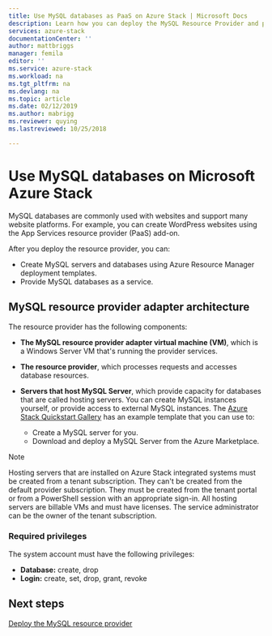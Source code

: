 ```yaml
---
title: Use MySQL databases as PaaS on Azure Stack | Microsoft Docs 
description: Learn how you can deploy the MySQL Resource Provider and provide MySQL databases as a service on Azure Stack. 
services: azure-stack
documentationCenter: ''
author: mattbriggs
manager: femila
editor: ''
ms.service: azure-stack 
ms.workload: na 
ms.tgt_pltfrm: na 
ms.devlang: na 
ms.topic: article 
ms.date: 02/12/2019
ms.author: mabrigg
ms.reviewer: quying
ms.lastreviewed: 10/25/2018

---
```


# Use MySQL databases on Microsoft Azure Stack

MySQL databases are commonly used with websites and support many website platforms. For example, you can create WordPress websites using the App Services resource provider (PaaS) add-on.

After you deploy the resource provider, you can:

* Create MySQL servers and databases using Azure Resource Manager deployment templates.
* Provide MySQL databases as a service.  

## MySQL resource provider adapter architecture

The resource provider has the following components:

* **The MySQL resource provider adapter virtual machine (VM)**, which is a Windows Server VM that's running the provider services.
* **The resource provider**, which processes requests and accesses database resources.
* **Servers that host MySQL Server**, which provide capacity for databases that are called hosting servers. You can create MySQL instances yourself, or provide access to external MySQL instances. The [Azure Stack Quickstart Gallery](https://github.com/Azure/AzureStack-QuickStart-Templates/tree/master/mysql-standalone-server-windows) has an example template that you can use to:

  * Create a MySQL server for you.
  * Download and deploy a MySQL Server from the Azure Marketplace.

> [!NOTE]
> Hosting servers that are installed on Azure Stack integrated systems must be created from a tenant subscription. They can't be created from the default provider subscription. They must be created from the tenant portal or from a PowerShell session with an appropriate sign-in. All hosting servers are billable VMs and must have licenses. The service administrator can be the owner of the tenant subscription.

### Required privileges

The system account must have the following privileges:

* **Database:** create, drop
* **Login:** create, set, drop, grant, revoke  

## Next steps

[Deploy the MySQL resource provider](azure-stack-mysql-resource-provider-deploy.md)
